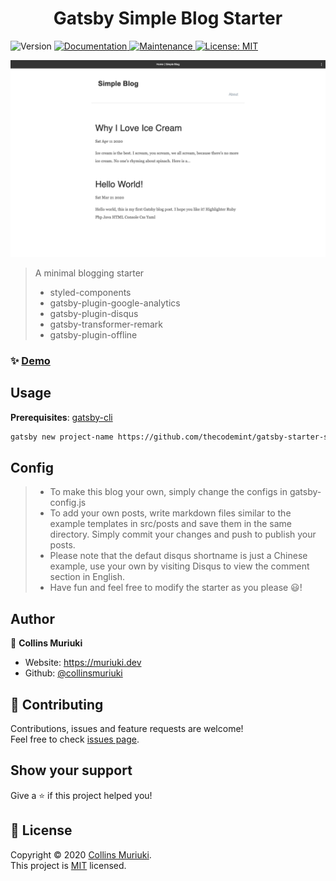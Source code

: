<h1 align="center">Gatsby Simple Blog Starter</h1>
<p>
  <img alt="Version" src="https://img.shields.io/badge/version-1.1.2-blue.svg?cacheSeconds=2592000" />
  <a href="https://github.com/thecodemint/gatsby-starter-simple/tree/master#readme" target="_blank">
    <img alt="Documentation" src="https://img.shields.io/badge/documentation-yes-brightgreen.svg" />
  </a>
  <a href="https://github.com/gatsbyjs/gatsby-starter-default/graphs/commit-activity" target="_blank">
    <img alt="Maintenance" src="https://img.shields.io/badge/Maintained%3F-yes-green.svg" />
  </a>
  <a href="https://github.com/thecodemint/gatsby-starter-simple/blob/master/LICENSE" target="_blank">
    <img alt="License: MIT" src="https://img.shields.io/github/license/collinsmuriuki/Gatsby Simple Starter" />
  </a>
</p>

<img alt="Screenshot" src="src/images/screenshot.png" />

> A minimal blogging starter
>* styled-components
>* gatsby-plugin-google-analytics
>* gatsby-plugin-disqus
>* gatsby-transformer-remark
>* gatsby-plugin-offline

### ✨ [Demo](https://thecodemint.github.io/gatsby-starter-simple/)

## Usage
**Prerequisites**: [gatsby-cli](https://www.gatsbyjs.org/docs/quick-start/)
```sh
gatsby new project-name https://github.com/thecodemint/gatsby-starter-simple.git 
```

## Config
>* To make this blog your own, simply change the configs in gatsby-config.js
>* To add your own posts, write markdown files similar to the example templates in src/posts and save them in the same directory. Simply commit your changes and push to publish your posts.
>* Please note that the defaut disqus shortname is just a Chinese example, use your own by visiting Disqus to view the comment section in English.
>* Have fun and feel free to modify the starter as you please 😃!

## Author

👤 **Collins Muriuki**

* Website: https://muriuki.dev
* Github: [@collinsmuriuki](https://github.com/collinsmuriuki)

## 🤝 Contributing

Contributions, issues and feature requests are welcome!<br />Feel free to check [issues page](https://github.com/thecodemint/gatsby-starter-simple/issues). 

## Show your support

Give a ⭐️ if this project helped you!

## 📝 License

Copyright © 2020 [Collins Muriuki](https://github.com/collinsmuriuki).<br />
This project is [MIT](https://github.com/thecodemint/gatsby-starter-simple/blob/master/LICENSE) licensed.